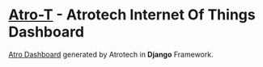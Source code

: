 
# [Atro-T](https://github.com/nimadorostkar/Atro-T)  -  Atrotech Internet Of Things Dashboard

[Atro Dashboard](https://github.com/nimadorostkar/django_dashboard) generated by Atrotech in **Django** Framework.


